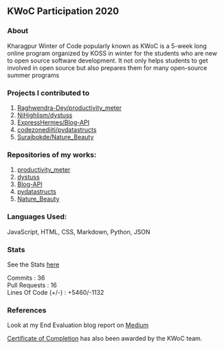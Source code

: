 ## KWoC Participation 2020

### About

Kharagpur Winter of Code popularly known as KWoC is a 5-week long online program organized by KOSS in winter for the students who are new to open source software development. It not only helps students to get involved in open source but also prepares them for many open-source summer programs

### Projects I contributed to

1. [Raghwendra-Dey/productivity_meter](https://github.com/Raghwendra-Dey/productivity_meter)
2. [NiHighlism/dystuss](https://github.com/NiHighlism/dystuss)
3. [ExpressHermes/Blog-API](https://github.com/ExpressHermes/Blog-API)
4. [codezonediitj/pydatastructs](https://github.com/codezonediitj/pydatastructs)
5. [Surajbokde/Nature_Beauty](https://github.com/Surajbokde/Nature_Beauty)

### Repositories of my works:


1. [productivity_meter](https://github.com/ravisrc/productivity_meter)
2. [dystuss](https://github.com/ravisrc/dystuss)
3. [Blog-API](https://github.com/ravisrc/Blog-API)
4. [pydatastructs](https://github.com/ravisrc/pydatastructs)
5. [Nature_Beauty](https://github.com/ravisrc/Nature_Beauty)

### Languages Used:
JavaScript, HTML, CSS, Markdown, Python, JSON

### Stats

See the Stats [here](https://kwoc20.kossiitkgp.org/stats/student/ravisrc)

Commits : 36  
Pull Requests : 16  
Lines Of Code (+/-) : +5460/-1132

### References



Look at my End Evaluation blog report on [Medium](https://ravisrc.medium.com/kwoc-2020-report-d949a4156c54)

[Certificate of Completion](https://kossiitkgp.org/public-files/KWoC/2020-Certificates/Student/ravisrc.pdf) has also been awarded by the KWoC team.
